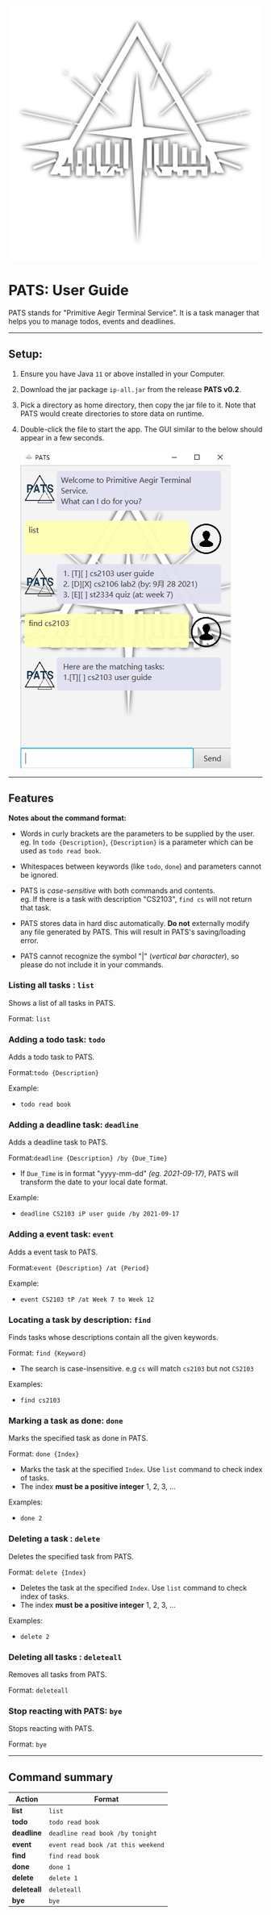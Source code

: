 ![app icon](images/aegir_icon.png)
# PATS: User Guide

PATS stands for "Primitive Aegir Terminal Service". It is a task manager that helps you to manage todos, events and 
deadlines.

--------------------------------------------------------------------------------------------------------------------

## Setup:

1. Ensure you have Java `11` or above installed in your Computer.

1. Download the jar package `ip-all.jar` from the release **PATS v0.2**.

1. Pick a directory as home directory, then copy the jar file to it. Note that PATS would create directories to store 
   data on runtime.

1. Double-click the file to start the app. The GUI similar to the below should appear in a few seconds.<br><br>
   ![Ui](images/Ui.PNG)

--------------------------------------------------------------------------------------------------------------------

## Features

**Notes about the command format:**

* Words in curly brackets are the parameters to be supplied by the user.<br> eg. In `todo {Description}`, 
  `{Description}` is a parameter which can be used as `todo read book`.
  
* Whitespaces between keywords (like `todo`, `done`) and parameters cannot be ignored.

* PATS is _case-sensitive_ with both commands and contents. <br> eg. If there is a task with description "CS2103",
  `find cs` will not return that task.

* PATS stores data in hard disc automatically. **Do not** externally modify any file generated by PATS. 
  This will result in PATS's saving/loading error.

* PATS cannot recognize the symbol "|" (_vertical bar character_), so please do not include it in your commands.

### Listing all tasks : `list`

Shows a list of all tasks in PATS.

Format: `list`

### Adding a todo task: `todo`

Adds a todo task to PATS.

Format:`todo {Description}`

Example:
* `todo read book`

### Adding a deadline task: `deadline`

Adds a deadline task to PATS.<br>

Format:`deadline {Description} /by {Due_Time}`
* If `Due_Time` is in format "yyyy-mm-dd" _(eg. 2021-09-17)_, PATS will transform the date to your local date format.

Example:
* `deadline CS2103 iP user guide /by 2021-09-17`

### Adding a event task: `event`

Adds a event task to PATS.

Format:`event {Description} /at {Period}`

Example:
* `event CS2103 tP /at Week 7 to Week 12`

### Locating a task by description: `find`

Finds tasks whose descriptions contain all the given keywords.

Format: `find {Keyword}`

* The search is case-insensitive. e.g `cs` will match `cs2103` but not `CS2103`

Examples:
* `find cs2103`

### Marking a task as done: `done`

Marks the specified task as done in PATS.

Format: `done {Index}`

* Marks the task at the specified `Index`. Use `list` command to check index of tasks.
* The index **must be a positive integer** 1, 2, 3, …

Examples:
* `done 2`

### Deleting a task : `delete`

Deletes the specified task from PATS.

Format: `delete {Index}`

* Deletes the task at the specified `Index`. Use `list` command to check index of tasks.
* The index **must be a positive integer** 1, 2, 3, …

Examples:
* `delete 2`

### Deleting all tasks : `deleteall`

Removes all tasks from PATS.

Format: `deleteall`

### Stop reacting with PATS: `bye`

Stops reacting with PATS. 

Format: `bye`

--------------------------------------------------------------------------------------------------------------------

## Command summary

Action | Format
--------|------------------
**list** | `list`
**todo** | `todo read book`
**deadline** | `deadline read book /by tonight`
**event** | `event read book /at this weekend`
**find** | `find read book`
**done** | `done 1`
**delete** | `delete 1`
**deleteall** | `deleteall`
**bye** | `bye`
